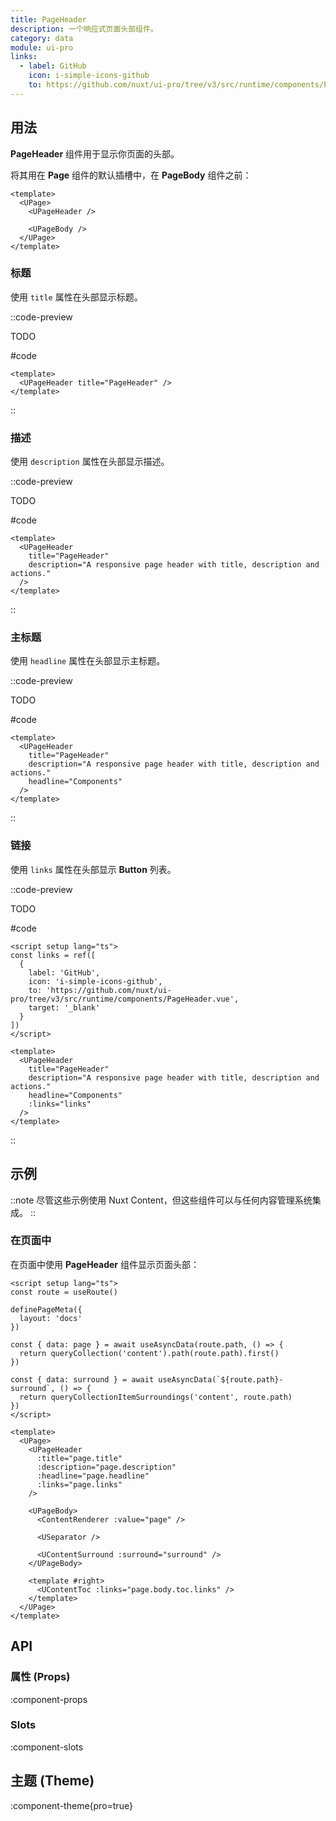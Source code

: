 ```yaml
---
title: PageHeader
description: 一个响应式页面头部组件。
category: data
module: ui-pro
links:
  - label: GitHub
    icon: i-simple-icons-github
    to: https://github.com/nuxt/ui-pro/tree/v3/src/runtime/components/PageHeader.vue
---
```


## 用法

**PageHeader** 组件用于显示你页面的头部。

将其用在 **Page** 组件的默认插槽中，在 **PageBody** 组件之前：

```vue{3}
<template>
  <UPage>
    <UPageHeader />

    <UPageBody />
  </UPage>
</template>
```

### **标题**

使用 `title` 属性在头部显示标题。

::code-preview

TODO

#code
```vue
<template>
  <UPageHeader title="PageHeader" />
</template>
```
::

### **描述**

使用 `description` 属性在头部显示描述。

::code-preview

TODO

#code
```vue
<template>
  <UPageHeader
    title="PageHeader"
    description="A responsive page header with title, description and actions."
  />
</template>
```
::

### **主标题**

使用 `headline` 属性在头部显示主标题。

::code-preview

TODO

#code
```vue
<template>
  <UPageHeader
    title="PageHeader"
    description="A responsive page header with title, description and actions."
    headline="Components"
  />
</template>
```
::

### **链接**

使用 `links` 属性在头部显示 **Button** 列表。

::code-preview

TODO

#code
```vue
<script setup lang="ts">
const links = ref([
  {
    label: 'GitHub',
    icon: 'i-simple-icons-github',
    to: 'https://github.com/nuxt/ui-pro/tree/v3/src/runtime/components/PageHeader.vue',
    target: '_blank'
  }
])
</script>

<template>
  <UPageHeader
    title="PageHeader"
    description="A responsive page header with title, description and actions."
    headline="Components"
    :links="links"
  />
</template>
```
::

## 示例

::note
尽管这些示例使用 Nuxt Content，但这些组件可以与任何内容管理系统集成。
::

### **在页面中**

在页面中使用 **PageHeader** 组件显示页面头部：

```vue [pages/[...slug].vue]
<script setup lang="ts">
const route = useRoute()

definePageMeta({
  layout: 'docs'
})

const { data: page } = await useAsyncData(route.path, () => {
  return queryCollection('content').path(route.path).first()
})

const { data: surround } = await useAsyncData(`${route.path}-surround`, () => {
  return queryCollectionItemSurroundings('content', route.path)
})
</script>

<template>
  <UPage>
    <UPageHeader
      :title="page.title"
      :description="page.description"
      :headline="page.headline"
      :links="page.links"
    />

    <UPageBody>
      <ContentRenderer :value="page" />

      <USeparator />

      <UContentSurround :surround="surround" />
    </UPageBody>

    <template #right>
      <UContentToc :links="page.body.toc.links" />
    </template>
  </UPage>
</template>
```

## API

### 属性 (Props)

:component-props

### Slots

:component-slots

## 主题 (Theme)

:component-theme{pro=true}
